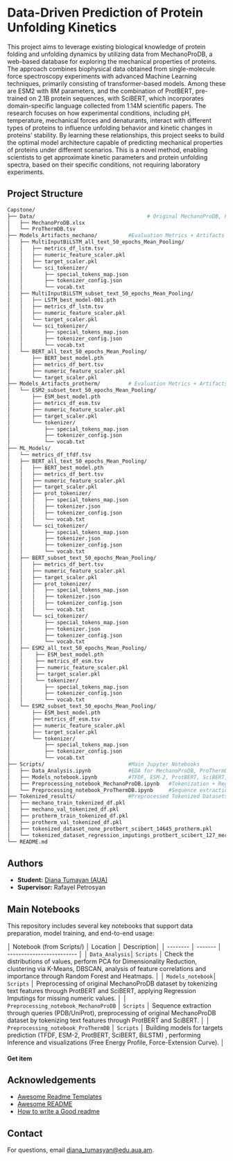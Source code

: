 
# Data-Driven Prediction of Protein Unfolding Kinetics

This project aims to leverage existing biological knowledge of protein folding and unfolding dynamics by utilizing data from MechanoProDB, a web-based database for exploring the mechanical properties of proteins. The approach combines biophysical data obtained from single-molecule force spectroscopy experiments with advanced Machine Learning techniques, primarily consisting of transformer-based models. Among these are ESM2 with 8M parameters, and the combination of ProtBERT, pre-trained on 2.1B protein sequences, with SciBERT, which incorporates domain-specific language collected from 1.14M scientific papers. The research focuses on how experimental conditions, including pH, temperature, mechanical forces and denaturants, interact with different types of proteins to influence unfolding behavior and kinetic changes in proteins’ stability. By learning these relationships, this project seeks to build the optimal model architecture capable of predicting mechanical properties of proteins under different scenarios. This is a novel method, enabling scientists to get approximate kinetic parameters and protein unfolding spectra, based on their specific conditions, not requiring laboratory experiments.


## Project Structure

```bash
Capstone/
├── Data/                                    # Original MechanoProDB, ProThermDB
│   ├── MechanoProDB.xlsx
│   └── ProThermDB.tsv
├── Models_Artifacts_mechano/          #Evaluation Metrics + Artifacts (MechanoProDB)
│   ├── MultiInputBiLSTM_all_text_50_epochs_Mean_Pooling/
│   │   ├── metrics_df_lstm.tsv
│   │   ├── numeric_feature_scaler.pkl
│   │   ├── target_scaler.pkl
│   │   └── sci_tokenizer/
│   │       ├── special_tokens_map.json
│   │       ├── tokenizer_config.json
│   │       └── vocab.txt
│   ├── MultiInputBiLSTM_subset_text_50_epochs_Mean_Pooling/
│   │   ├── LSTM_best_model-001.pth
│   │   ├── metrics_df_lstm.tsv
│   │   ├── numeric_feature_scaler.pkl
│   │   └── target_scaler.pkl
│   │   └── sci_tokenizer/
│   │       ├── special_tokens_map.json
│   │       ├── tokenizer_config.json
│   │       └── vocab.txt
│   └── BERT_all_text_50_epochs_Mean_Pooling/
│       ├── BERT_best_model.pth
│       ├── metrics_df_bert.tsv
│       ├── numeric_feature_scaler.pkl
│       └── target_scaler.pkl
├── Models_Artifacts_protherm/         # Evaluation Metrics + Artifacts (ProThermDB)
│   └── ESM2_subset_text_50_epochs_Mean_Pooling/
│       ├── ESM_best_model.pth
│       ├── metrics_df_esm.tsv
│       ├── numeric_feature_scaler.pkl
│       ├── target_scaler.pkl
│       └── tokenizer/
│           ├── special_tokens_map.json
│           ├── tokenizer_config.json
│           └── vocab.txt
├── ML_Models/
│   └── metrics_df_tfdf.tsv
│   ├── BERT_all_text_50_epochs_Mean_Pooling/
│   │   ├── BERT_best_model.pth
│   │   ├── metrics_df_bert.tsv
│   │   ├── numeric_feature_scaler.pkl
│   │   ├── target_scaler.pkl
│   │   ├── prot_tokenizer/
│   │   │   ├── special_tokens_map.json
│   │   │   ├── tokenizer.json
│   │   │   ├── tokenizer_config.json
│   │   │   └── vocab.txt
│   │   └── sci_tokenizer/
│   │       ├── special_tokens_map.json
│   │       ├── tokenizer.json
│   │       ├── tokenizer_config.json
│   │       └── vocab.txt
│   ├── BERT_subset_text_50_epochs_Mean_Pooling/
│   │   ├── metrics_df_bert.tsv
│   │   ├── numeric_feature_scaler.pkl
│   │   ├── target_scaler.pkl
│   │   ├── prot_tokenizer/
│   │   │   ├── special_tokens_map.json
│   │   │   ├── tokenizer.json
│   │   │   ├── tokenizer_config.json
│   │   │   └── vocab.txt
│   │   └── sci_tokenizer/
│   │       ├── special_tokens_map.json
│   │       ├── tokenizer.json
│   │       ├── tokenizer_config.json
│   │       └── vocab.txt
│   ├── ESM2_all_text_50_epochs_Mean_Pooling/
│   │    ├── ESM_best_model.pth
│   │    ├── metrics_df_esm.tsv
│   │    ├── numeric_feature_scaler.pkl
│   │    ├── target_scaler.pkl
│   │    └── tokenizer/
│   │       ├── special_tokens_map.json
│   │       ├── tokenizer_config.json
│   │       └── vocab.txt
│   └── ESM2_subset_text_50_epochs_Mean_Pooling/
│       ├── ESM_best_model.pth
│       ├── metrics_df_esm.tsv
│       ├── numeric_feature_scaler.pkl
│       ├── target_scaler.pkl
│       └── tokenizer/
│           ├── special_tokens_map.json
│           ├── tokenizer_config.json
│           └── vocab.txt
├── Scripts/                           #Main Jupyter Notebooks
│   ├── Data_Analysis.ipynb            #EDA for MechanoProDB, ProThermDB
│   ├── Models_notebook.ipynb          #TFDF, ESM-2, ProtBERT, SciBERT, BiLSTM + Visuals 
│   ├── Preprocessing_notebook_MechanoProDB.ipynb   #Tokenization + Regression Imputings 
│   └── Preprocessing_notebook_ProThermDB.ipynb     #Sequence extraction + Tokenizations 
├── Tokenized_results/                 #Preprocessed Tokenized Datasets
│   ├── mechano_train_tokenized_df.pkl
│   ├── mechano_val_tokenized_df.pkl
│   ├── protherm_train_tokenized_df.pkl
│   ├── protherm_val_tokenized_df.pkl
│   ├── tokenized_dataset_none_protbert_scibert_14645_protherm.pkl
│   └── tokenized_dataset_regression_imputings_protbert_scibert_127_mechano.pkl
└── README.md   

```
## Authors

- **Student:** [Diana Tumayan (AUA)](https://www.linkedin.com/in/diana-tumasyan-bb448b265)
- **Supervisor:** Rafayel Petrosyan




## Main Notebooks
This repository includes several key notebooks that support data preparation, model training, and end-to-end usage:



│ Notebook (from Scripts/)  │ Location     │ Description│
│ -------- │ ------- │ ------------------------- │
│ `Data_Analysis`│ `Scripts` │ Check the distributions of values, perform PCA for Dimensionality Reduction, clustering via K-Means, DBSCAN, analysis of feature correlations and importance through Random Forest and Heatmaps. │
│ `Models_notebook`│ `Scripts` │ Preprocessing of original MechanoProDB dataset by tokenizing text features through ProtBERT and SciBERT, applying Regression Imputings for missing numeric values.  │
│ `Preprocessing_notebook_MechanoProDB` │ `Scripts` │ Sequence extraction through queries (PDB/UniProt), preprocessing of original MechanoProDB dataset by tokenizing text features through ProtBERT and SciBERT. │
│ `Preprocessing_notebook_ProThermDB`   │ `Scripts` │ Building models for targets prediction (TFDF, ESM-2, ProtBERT, SciBERT, BiLSTM) , performing Inference and visualizations (Free Energy Profile, Force-Extension Curve). │

#### Get item



## Acknowledgements

 - [Awesome Readme Templates](https://awesomeopensource.com/project/elangosundar/awesome-README-templates)
 - [Awesome README](https://github.com/matiassingers/awesome-readme)
 - [How to write a Good readme](https://bulldogjob.com/news/449-how-to-write-a-good-readme-for-your-github-project)


## Contact

For questions, email diana_tumasyan@edu.aua.am.

